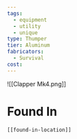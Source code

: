 ```yaml
---
tags:
  - equipment
  - utility
  - unique
type: Thumper
tier: Aluminum
fabricators:
  - Survival
cost:
---
```

![[Clapper Mk4.png]]
# Found In
```meta-bind-embed
[[found-in-location]]
```